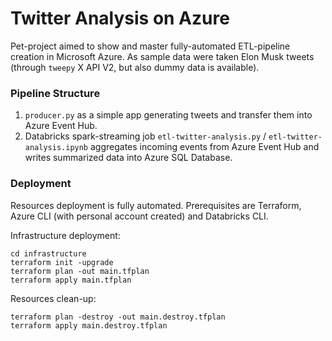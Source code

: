 # Twitter Analysis on Azure

Pet-project aimed to show and master fully-automated ETL-pipeline creation in Microsoft Azure. 
As sample data were taken Elon Musk tweets (through `tweepy` X API V2, but also dummy data is available).

### Pipeline Structure

1. `producer.py` as a simple app generating tweets and transfer them into Azure Event Hub.
2. Databricks spark-streaming job `etl-twitter-analysis.py` / `etl-twitter-analysis.ipynb` aggregates incoming events from Azure Event Hub
and writes summarized data into Azure SQL Database.

### Deployment

Resources deployment is fully automated. Prerequisites are Terraform, Azure CLI (with personal account created) and Databricks CLI.

Infrastructure deployment:
```commandline
cd infrastructure
terraform init -upgrade
terraform plan -out main.tfplan
terraform apply main.tfplan
```

Resources clean-up:
```commandline
terraform plan -destroy -out main.destroy.tfplan
terraform apply main.destroy.tfplan
```
